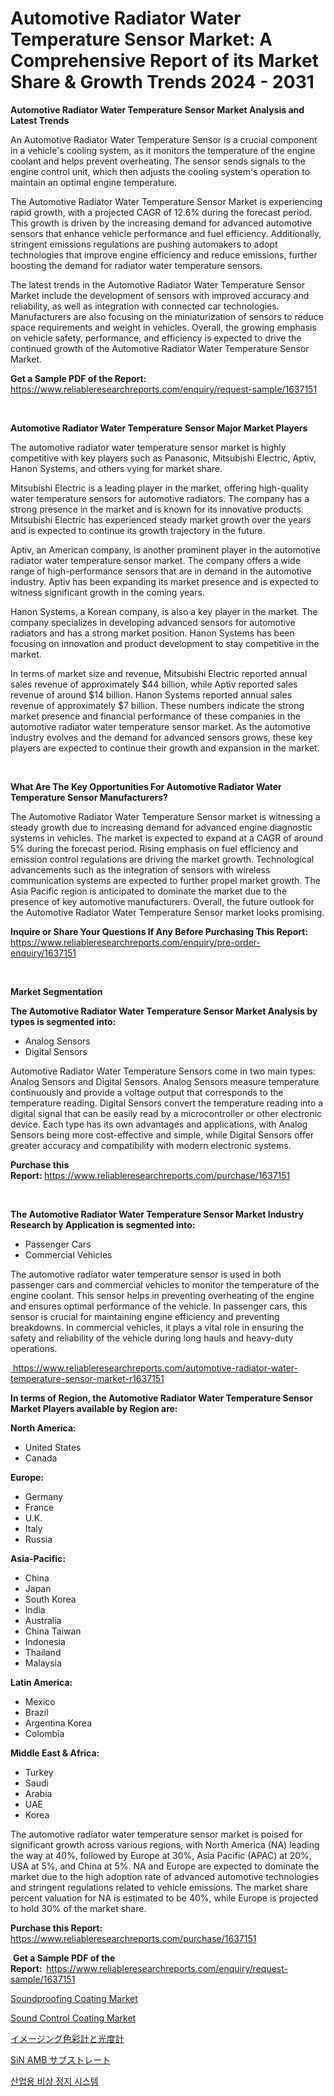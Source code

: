 <p><h1>Automotive Radiator Water Temperature Sensor Market: A Comprehensive Report of its Market Share & Growth Trends 2024 - 2031</h1></p><p><strong>Automotive Radiator Water Temperature Sensor Market Analysis and Latest Trends</strong></p>
<p><p>An Automotive Radiator Water Temperature Sensor is a crucial component in a vehicle's cooling system, as it monitors the temperature of the engine coolant and helps prevent overheating. The sensor sends signals to the engine control unit, which then adjusts the cooling system's operation to maintain an optimal engine temperature.</p><p>The Automotive Radiator Water Temperature Sensor Market is experiencing rapid growth, with a projected CAGR of 12.6% during the forecast period. This growth is driven by the increasing demand for advanced automotive sensors that enhance vehicle performance and fuel efficiency. Additionally, stringent emissions regulations are pushing automakers to adopt technologies that improve engine efficiency and reduce emissions, further boosting the demand for radiator water temperature sensors.</p><p>The latest trends in the Automotive Radiator Water Temperature Sensor Market include the development of sensors with improved accuracy and reliability, as well as integration with connected car technologies. Manufacturers are also focusing on the miniaturization of sensors to reduce space requirements and weight in vehicles. Overall, the growing emphasis on vehicle safety, performance, and efficiency is expected to drive the continued growth of the Automotive Radiator Water Temperature Sensor Market.</p></p>
<p><strong>Get a Sample PDF of the Report:&nbsp;</strong> <a href="https://www.reliableresearchreports.com/enquiry/request-sample/1637151">https://www.reliableresearchreports.com/enquiry/request-sample/1637151</a></p>
<p>&nbsp;</p>
<p><strong>Automotive Radiator Water Temperature Sensor Major Market Players</strong></p>
<p><p>The automotive radiator water temperature sensor market is highly competitive with key players such as Panasonic, Mitsubishi Electric, Aptiv, Hanon Systems, and others vying for market share. </p><p>Mitsubishi Electric is a leading player in the market, offering high-quality water temperature sensors for automotive radiators. The company has a strong presence in the market and is known for its innovative products. Mitsubishi Electric has experienced steady market growth over the years and is expected to continue its growth trajectory in the future.</p><p>Aptiv, an American company, is another prominent player in the automotive radiator water temperature sensor market. The company offers a wide range of high-performance sensors that are in demand in the automotive industry. Aptiv has been expanding its market presence and is expected to witness significant growth in the coming years.</p><p>Hanon Systems, a Korean company, is also a key player in the market. The company specializes in developing advanced sensors for automotive radiators and has a strong market position. Hanon Systems has been focusing on innovation and product development to stay competitive in the market.</p><p>In terms of market size and revenue, Mitsubishi Electric reported annual sales revenue of approximately $44 billion, while Aptiv reported sales revenue of around $14 billion. Hanon Systems reported annual sales revenue of approximately $7 billion. These numbers indicate the strong market presence and financial performance of these companies in the automotive radiator water temperature sensor market. As the automotive industry evolves and the demand for advanced sensors grows, these key players are expected to continue their growth and expansion in the market.</p></p>
<p>&nbsp;</p>
<p><strong>What Are The Key Opportunities For Automotive Radiator Water Temperature Sensor Manufacturers?</strong></p>
<p><p>The Automotive Radiator Water Temperature Sensor market is witnessing a steady growth due to increasing demand for advanced engine diagnostic systems in vehicles. The market is expected to expand at a CAGR of around 5% during the forecast period. Rising emphasis on fuel efficiency and emission control regulations are driving the market growth. Technological advancements such as the integration of sensors with wireless communication systems are expected to further propel market growth. The Asia Pacific region is anticipated to dominate the market due to the presence of key automotive manufacturers. Overall, the future outlook for the Automotive Radiator Water Temperature Sensor market looks promising.</p></p>
<p><strong>Inquire or Share Your Questions If Any Before Purchasing This Report:</strong> <a href="https://www.reliableresearchreports.com/enquiry/pre-order-enquiry/1637151">https://www.reliableresearchreports.com/enquiry/pre-order-enquiry/1637151</a></p>
<p>&nbsp;</p>
<p><strong>Market Segmentation</strong></p>
<p><strong>The Automotive Radiator Water Temperature Sensor Market Analysis by types is segmented into:</strong></p>
<p><ul><li>Analog Sensors</li><li>Digital Sensors</li></ul></p>
<p><p>Automotive Radiator Water Temperature Sensors come in two main types: Analog Sensors and Digital Sensors. Analog Sensors measure temperature continuously and provide a voltage output that corresponds to the temperature reading. Digital Sensors convert the temperature reading into a digital signal that can be easily read by a microcontroller or other electronic device. Each type has its own advantages and applications, with Analog Sensors being more cost-effective and simple, while Digital Sensors offer greater accuracy and compatibility with modern electronic systems.</p></p>
<p><strong>Purchase this Report:&nbsp;</strong><a href="https://www.reliableresearchreports.com/purchase/1637151">https://www.reliableresearchreports.com/purchase/1637151</a></p>
<p>&nbsp;</p>
<p><strong>The Automotive Radiator Water Temperature Sensor Market Industry Research by Application is segmented into:</strong></p>
<p><ul><li>Passenger Cars</li><li>Commercial Vehicles</li></ul></p>
<p><p>The automotive radiator water temperature sensor is used in both passenger cars and commercial vehicles to monitor the temperature of the engine coolant. This sensor helps in preventing overheating of the engine and ensures optimal performance of the vehicle. In passenger cars, this sensor is crucial for maintaining engine efficiency and preventing breakdowns. In commercial vehicles, it plays a vital role in ensuring the safety and reliability of the vehicle during long hauls and heavy-duty operations.</p></p>
<p><a href="https://www.reliableresearchreports.com/automotive-radiator-water-temperature-sensor-market-r1637151">&nbsp;https://www.reliableresearchreports.com/automotive-radiator-water-temperature-sensor-market-r1637151</a></p>
<p><strong>In terms of Region, the Automotive Radiator Water Temperature Sensor Market Players available by Region are:</strong></p>
<p>
    <p> <strong> North America: </strong>
        <ul>
            <li>United States</li>
            <li>Canada</li>
        </ul>
        </p> 
    <p> <strong> Europe: </strong>
        <ul>
            <li>Germany</li>
            <li>France</li>
            <li>U.K.</li>
            <li>Italy</li>
            <li>Russia</li>
        </ul>
        </p> 
    <p> <strong> Asia-Pacific: </strong>
        <ul>
            <li>China</li>
            <li>Japan</li>
            <li>South Korea</li>
            <li>India</li>
            <li>Australia</li>
            <li>China Taiwan</li>
            <li>Indonesia</li>
            <li>Thailand</li>
            <li>Malaysia</li>
        </ul>
        </p> 
    <p> <strong> Latin America: </strong>
        <ul>
            <li>Mexico</li>
            <li>Brazil</li>
            <li>Argentina Korea</li>
            <li>Colombia</li>
        </ul>
        </p> 
    <p> <strong> Middle East & Africa: </strong>
        <ul>
            <li>Turkey</li>
            <li>Saudi</li>
            <li>Arabia</li>
            <li>UAE</li>
            <li>Korea</li>
        </ul>
    </p>
    </p>
<p><p>The automotive radiator water temperature sensor market is poised for significant growth across various regions, with North America (NA) leading the way at 40%, followed by Europe at 30%, Asia Pacific (APAC) at 20%, USA at 5%, and China at 5%. NA and Europe are expected to dominate the market due to the high adoption rate of advanced automotive technologies and stringent regulations related to vehicle emissions. The market share percent valuation for NA is estimated to be 40%, while Europe is projected to hold 30% of the market share.</p></p>
<p><strong>Purchase this Report: </strong><a href="https://www.reliableresearchreports.com/purchase/1637151">https://www.reliableresearchreports.com/purchase/1637151</a></p>
<p>&nbsp;<strong>Get a Sample PDF of the Report:&nbsp;&nbsp;</strong><a href="https://www.reliableresearchreports.com/enquiry/request-sample/1637151">https://www.reliableresearchreports.com/enquiry/request-sample/1637151</a></p>
<p><strong></strong></p>
<p><p><a href="https://github.com/yemakinde/Market-Research-Report-List-2/blob/main/soundproofing-coating-market.md">Soundproofing Coating Market</a></p><p><a href="https://github.com/Alonsoolds3wq1d81czn8rbol/Market-Research-Report-List-2/blob/main/sound-control-coating-market.md">Sound Control Coating Market</a></p><p><a href="https://github.com/BrionnaBoyle/Market-Research-Report-List-1/blob/main/2392622100039.md">イメージング色彩計と光度計</a></p><p><a href="https://github.com/JerelSchulit20231/Market-Research-Report-List-1/blob/main/7174648100038.md">SiN AMB サブストレート</a></p><p><a href="https://github.com/ahmadrevanz10/Market-Research-Report-List-1/blob/main/568532284158.md">산업용 비상 정지 시스템</a></p></p>